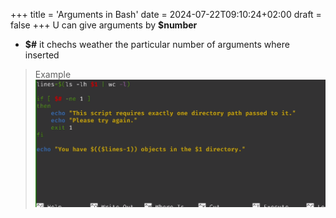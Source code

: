 +++
title = 'Arguments in Bash'
date = 2024-07-22T09:10:24+02:00
draft = false
+++
U can give arguments by **$number**
- **$#** it chechs weather the particular number of arguments where inserted 
>Example 
>![ArgumentsCheck_visual.png](/static/ArgumentsCheck_visual.png)
